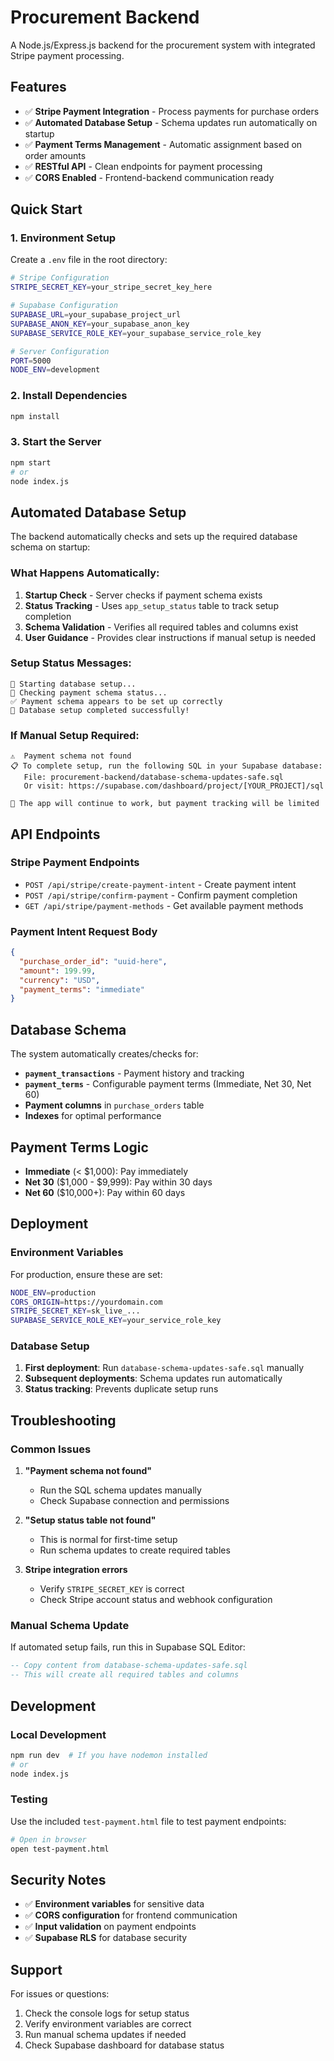 # Procurement Backend

A Node.js/Express.js backend for the procurement system with integrated Stripe payment processing.

## Features

- ✅ **Stripe Payment Integration** - Process payments for purchase orders
- ✅ **Automated Database Setup** - Schema updates run automatically on startup
- ✅ **Payment Terms Management** - Automatic assignment based on order amounts
- ✅ **RESTful API** - Clean endpoints for payment processing
- ✅ **CORS Enabled** - Frontend-backend communication ready

## Quick Start

### 1. Environment Setup

Create a `.env` file in the root directory:

```bash
# Stripe Configuration
STRIPE_SECRET_KEY=your_stripe_secret_key_here

# Supabase Configuration
SUPABASE_URL=your_supabase_project_url
SUPABASE_ANON_KEY=your_supabase_anon_key
SUPABASE_SERVICE_ROLE_KEY=your_supabase_service_role_key

# Server Configuration
PORT=5000
NODE_ENV=development
```

### 2. Install Dependencies

```bash
npm install
```

### 3. Start the Server

```bash
npm start
# or
node index.js
```

## Automated Database Setup

The backend automatically checks and sets up the required database schema on startup:

### What Happens Automatically:

1. **Startup Check** - Server checks if payment schema exists
2. **Status Tracking** - Uses `app_setup_status` table to track setup completion
3. **Schema Validation** - Verifies all required tables and columns exist
4. **User Guidance** - Provides clear instructions if manual setup is needed

### Setup Status Messages:

```
🚀 Starting database setup...
🔄 Checking payment schema status...
✅ Payment schema appears to be set up correctly
🎉 Database setup completed successfully!
```

### If Manual Setup Required:

```
⚠️  Payment schema not found
📋 To complete setup, run the following SQL in your Supabase database:
   File: procurement-backend/database-schema-updates-safe.sql
   Or visit: https://supabase.com/dashboard/project/[YOUR_PROJECT]/sql

🔄 The app will continue to work, but payment tracking will be limited
```

## API Endpoints

### Stripe Payment Endpoints

- `POST /api/stripe/create-payment-intent` - Create payment intent
- `POST /api/stripe/confirm-payment` - Confirm payment completion
- `GET /api/stripe/payment-methods` - Get available payment methods

### Payment Intent Request Body

```json
{
  "purchase_order_id": "uuid-here",
  "amount": 199.99,
  "currency": "USD",
  "payment_terms": "immediate"
}
```

## Database Schema

The system automatically creates/checks for:

- **`payment_transactions`** - Payment history and tracking
- **`payment_terms`** - Configurable payment terms (Immediate, Net 30, Net 60)
- **Payment columns** in `purchase_orders` table
- **Indexes** for optimal performance

## Payment Terms Logic

- **Immediate** (< $1,000): Pay immediately
- **Net 30** ($1,000 - $9,999): Pay within 30 days
- **Net 60** ($10,000+): Pay within 60 days

## Deployment

### Environment Variables

For production, ensure these are set:

```bash
NODE_ENV=production
CORS_ORIGIN=https://yourdomain.com
STRIPE_SECRET_KEY=sk_live_...
SUPABASE_SERVICE_ROLE_KEY=your_service_role_key
```

### Database Setup

1. **First deployment**: Run `database-schema-updates-safe.sql` manually
2. **Subsequent deployments**: Schema updates run automatically
3. **Status tracking**: Prevents duplicate setup runs

## Troubleshooting

### Common Issues

1. **"Payment schema not found"**
   - Run the SQL schema updates manually
   - Check Supabase connection and permissions

2. **"Setup status table not found"**
   - This is normal for first-time setup
   - Run schema updates to create required tables

3. **Stripe integration errors**
   - Verify `STRIPE_SECRET_KEY` is correct
   - Check Stripe account status and webhook configuration

### Manual Schema Update

If automated setup fails, run this in Supabase SQL Editor:

```sql
-- Copy content from database-schema-updates-safe.sql
-- This will create all required tables and columns
```

## Development

### Local Development

```bash
npm run dev  # If you have nodemon installed
# or
node index.js
```

### Testing

Use the included `test-payment.html` file to test payment endpoints:

```bash
# Open in browser
open test-payment.html
```

## Security Notes

- ✅ **Environment variables** for sensitive data
- ✅ **CORS configuration** for frontend communication
- ✅ **Input validation** on payment endpoints
- ✅ **Supabase RLS** for database security

## Support

For issues or questions:
1. Check the console logs for setup status
2. Verify environment variables are correct
3. Run manual schema updates if needed
4. Check Supabase dashboard for database status
